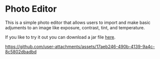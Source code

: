 # Photo Editor

This is a simple photo editor that allows users to import and make basic adjuments to an image like exposure, contrast, tint, and temperature.

If you like to try it out you can download a jar file [here](https://drive.google.com/file/d/17a-9QB2AxUC6c9pKy-SY5HF5dj3EzaqI/view?usp=drive_link).

https://github.com/user-attachments/assets/17aeb246-490b-4139-9a4c-8c5802dbadbd
